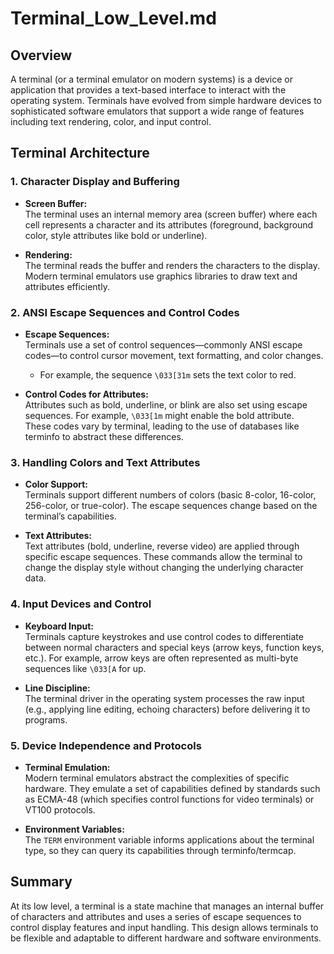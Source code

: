 # Terminal_Low_Level.md

## Overview

A terminal (or a terminal emulator on modern systems) is a device or application that provides a text-based interface to interact with the operating system. Terminals have evolved from simple hardware devices to sophisticated software emulators that support a wide range of features including text rendering, color, and input control.

## Terminal Architecture

### 1. Character Display and Buffering

- **Screen Buffer:**  
  The terminal uses an internal memory area (screen buffer) where each cell represents a character and its attributes (foreground, background color, style attributes like bold or underline).
  
- **Rendering:**  
  The terminal reads the buffer and renders the characters to the display. Modern terminal emulators use graphics libraries to draw text and attributes efficiently.

### 2. ANSI Escape Sequences and Control Codes

- **Escape Sequences:**  
  Terminals use a set of control sequences—commonly ANSI escape codes—to control cursor movement, text formatting, and color changes.  
  - For example, the sequence `\033[31m` sets the text color to red.
  
- **Control Codes for Attributes:**  
  Attributes such as bold, underline, or blink are also set using escape sequences. For example, `\033[1m` might enable the bold attribute.  
  These codes vary by terminal, leading to the use of databases like terminfo to abstract these differences.

### 3. Handling Colors and Text Attributes

- **Color Support:**  
  Terminals support different numbers of colors (basic 8-color, 16-color, 256-color, or true-color). The escape sequences change based on the terminal’s capabilities.
  
- **Text Attributes:**  
  Text attributes (bold, underline, reverse video) are applied through specific escape sequences. These commands allow the terminal to change the display style without changing the underlying character data.

### 4. Input Devices and Control

- **Keyboard Input:**  
  Terminals capture keystrokes and use control codes to differentiate between normal characters and special keys (arrow keys, function keys, etc.). For example, arrow keys are often represented as multi-byte sequences like `\033[A` for up.
  
- **Line Discipline:**  
  The terminal driver in the operating system processes the raw input (e.g., applying line editing, echoing characters) before delivering it to programs.

### 5. Device Independence and Protocols

- **Terminal Emulation:**  
  Modern terminal emulators abstract the complexities of specific hardware. They emulate a set of capabilities defined by standards such as ECMA-48 (which specifies control functions for video terminals) or VT100 protocols.
  
- **Environment Variables:**  
  The `TERM` environment variable informs applications about the terminal type, so they can query its capabilities through terminfo/termcap.

## Summary

At its low level, a terminal is a state machine that manages an internal buffer of characters and attributes and uses a series of escape sequences to control display features and input handling. This design allows terminals to be flexible and adaptable to different hardware and software environments.
